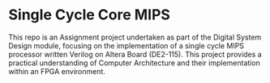 # Single Cycle Core MIPS

This repo is an Assignment project undertaken as part of the Digital System Design module, focusing on the implementation of a single cycle MIPS processor written Verilog on Altera Board (DE2-115). This project provides a practical understanding of Computer Architecture and their implementation within an FPGA environment.
